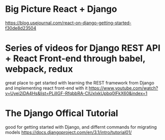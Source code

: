 # Big Picture React + Django
https://blog.usejournal.com/react-on-django-getting-started-f30de8d23504

# Series of videos for Django REST API + React Front-end through babel, webpack, redux
great place to get started with learning the REST framework from Django and implementing react front-end with it
https://www.youtube.com/watch?v=Uyei2iDA4Hs&list=PLillGF-RfqbbRA-CIUxlxkUpbq0IFkX60&index=1

# The Django Offical Tutorial 
good for getting started with Django, and differnt commands for migrating models
https://docs.djangoproject.com/en/3.1/intro/tutorial01/
